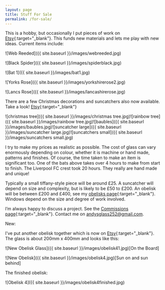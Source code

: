 ```yaml
---
layout: page
title: Stuff For Sale
permalink: /for-sale/
---
```


This is a hobby, but occasionally I put pieces of work on [Etsy](https://www.etsy.com/uk/shop/AndysGardenGlass){:target="_blank"}. This funds new materials and lets me play with new ideas. Current items include:

![Web Reeded]({{ site.baseurl }}/images/webreeded.jpg)

![Black Spider]({{ site.baseurl }}/images/spiderblack.jpg)

![Bat 1]({{ site.baseurl }}/images/bat1.jpg)

![Yorks Rose]({{ site.baseurl }}/images/yorkshirerose2.jpg)

![Lancs Rose]({{ site.baseurl }}/images/lancashirerose.jpg)

There are a few Christmas decorations and suncatchers also now available. Take a look! [Etsy](https://www.etsy.com/uk/shop/AndysGardenGlass){:target="_blank"}

![christmas tree]({{ site.baseurl }}/images/christmas tree.jpg)![rainbow tree]({{ site.baseurl }}/images/rainbow tree.jpg)![baubles]({{ site.baseurl }}/images/baubles.jpg)![suncatcher large]({{ site.baseurl }}/images/suncatcher large.jpg)![suncatchers small]({{ site.baseurl }}/images/suncatchers small.jpg)

I try to make my prices as realistic as possible. The cost of glass can vary enormously depending on colour, whether it is machine or hand made, patterns and finishes. Of course, the time taken to make an item is significant too. One of the bats above takes over 4 hours to make from start to finish. The Liverpool FC crest took 20 hours. They really are hand made and unique!

Typically a small tiffany-style piece will be around £25. A suncatcher will depend on size and complexity, but is likely to be £50 to £200. An obelisk will be between £200 and £400, see my [obelisks page](https://andy.merckel.uk/obelisks/){:target="_blank"}. Windows depend on the size and degree of work involved.

I’m always happy to discuss a project. See the [Commissions page](https://andy.merckel.uk/commissions/){:target="_blank"}. Contact me on [andysglass252@gmail.com](mailto:andysglass252@gmail.com). 

New:

I've put another obelisk together which is now on [Etsy](https://www.etsy.com/uk/shop/AndysGardenGlass){:target="_blank"}. The glass is about 200mm x 400mm and looks like this:

![New Obelisk Glass]({{ site.baseurl }}/images/obelisk41.jpg)[On the Board]

![New Obelisk]({{ site.baseurl }}/images/obelisk4.jpg)[Sun on and sun behind]

The finished obelisk:

![Obelisk 4]({{ site.baseurl }}/images/obelisk4finished.jpg)
